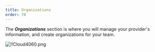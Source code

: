 ```yaml
---
title: Organizations
order: 70
---
```

The ***Organizations*** section is where you will manage your provider's information, and create organizations for your team.  

![!!Cloud4060.png](/img/en/cloud/Cloud4060.png) 